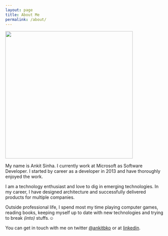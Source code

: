 ```yaml
---
layout: page
title: About Me
permalink: /about/
---
```


<div id="over">
<img class="Centered" src= "{{ site.baseurl }}/assets/images/me.jpg" height="400px" />
</div>

My name is Ankit Sinha. I currently work at Microsoft as Software Developer. I started by career as a developer in 2013 and have thoroughly enjoyed the work.

I am a technology enthusiast and love to dig in emerging technologies. In my career, I have designed architecture and successfully delivered products for multiple companies. 

Outside professional life, I spend most my time playing computer games, reading books, keeping myself up to date with new technologies and trying to break *(into)* stuffs.☺

You can get in touch with me on twitter [@ankitbko](https://twitter.com/ankitbko) or at [linkedin](https://www.linkedin.com/in/ankit-sinha-6325973a/).
